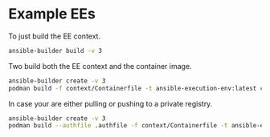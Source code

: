 # Example EEs

To just build the EE context.
```bash
ansible-builder build -v 3
```

Two build both the EE context and the container image.
```bash
ansible-builder create -v 3
podman build -f context/Containerfile -t ansible-execution-env:latest context
```

In case your are either pulling or pushing to a private registry.
```bash
ansible-builder create -v 3
podman build --authfile .authfile -f context/Containerfile -t ansible-execution-env:latest context
```


